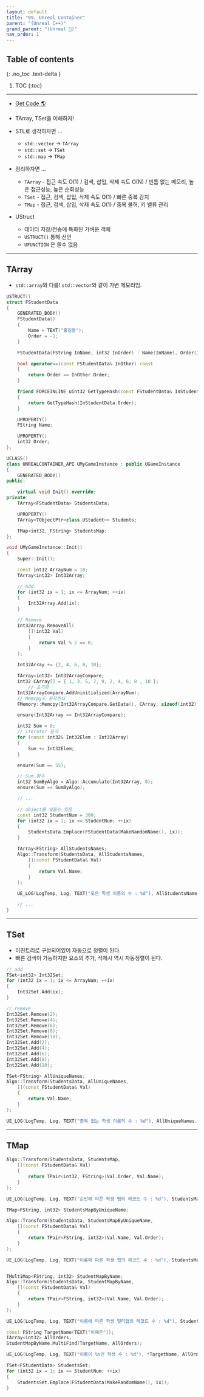```yaml
---
layout: default
title: "09. Unreal Container"
parent: "(Unreal C++)"
grand_parent: "(Unreal 🚀)"
nav_order: 1
---
```


## Table of contents
{: .no_toc .text-delta }

1. TOC
{:toc}

---

* [Get Code 🌎](https://github.com/Arthur880708/Unreal_Cpp_basic/tree/main/8.Container)

* TArray, TSet을 이해하자!

* STL로 생각하자면 ...
    * `std::vector` -> `TArray`
    * `std::set` -> `TSet`
    * `std::map` -> `TMap`

* 정리하자면 ...
    * `TArray` - 접근 속도 O(1) / 검색, 삽입, 삭제 속도 O(N) / 빈틈 없는 메모리, 높은 접근성능, 높은 순회성능
    * `TSet` - 접근, 검색, 삽입, 삭제 속도 O(1) / 빠른 중복 감지
    * `TMap` - 접근, 검색, 삽입, 삭제 속도 O(1) / 중복 불허, 키 밸류 관리

* UStruct
    * 데이터 저장/전송에 특화된 가벼운 객체
    * `USTRUCT()` 통해 선언
    * `UFUNCTION` 은 쓸수 없음

---

## TArray

* `std::array`와 다름! `std::vector`와 같이 가변 메모리임.

```cpp
USTRUCT()
struct FStudentData
{
	GENERATED_BODY()
	FStudentData()
	{
		Name = TEXT("홍길동");
		Order = -1;
	}

	FStudentData(FString InName, int32 InOrder) : Name(InName), Order(InOrder) {}

	bool operator==(const FStudentData& InOther) const
	{
		return Order == InOther.Order;
	}

	friend FORCEINLINE uint32 GetTypeHash(const FStudentData& InStudentData)
	{
		return GetTypeHash(InStudentData.Order);
	}

	UPROPERTY()
	FString Name;

	UPROPERTY()
	int32 Order;
};

UCLASS()
class UNREALCONTAINER_API UMyGameInstance : public UGameInstance
{
	GENERATED_BODY()
public:

	virtual void Init() override;
private:
	TArray<FStudentData> StudentsData;

	UPROPERTY()
	TArray<TObjectPtr<class UStudent>> Students;

	TMap<int32, FString> StudentsMap;
};
```

```cpp
void UMyGameInstance::Init()
{
	Super::Init();

	const int32 ArrayNum = 10;
	TArray<int32> Int32Array;

    // Add
	for (int32 ix = 1; ix <= ArrayNum; ++ix)
	{
		Int32Array.Add(ix);
	}

    // Remove
	Int32Array.RemoveAll(
		[](int32 Val)
		{
			return Val % 2 == 0;
		}
	);

	Int32Array += {2, 4, 6, 8, 10};

	TArray<int32> Int32ArrayCompare;
	int32 CArray[] = { 1, 3, 5, 7, 9, 2, 4, 6, 8 , 10 };
        // 초기화
	Int32ArrayCompare.AddUninitialized(ArrayNum);
    // Memcpy도 동작한다
	FMemory::Memcpy(Int32ArrayCompare.GetData(), CArray, sizeof(int32) * ArrayNum);

	ensure(Int32Array == Int32ArrayCompare);

	int32 Sum = 0;
    // iterator 동작
	for (const int32& Int32Elem : Int32Array)
	{
		Sum += Int32Elem;
	}

	ensure(Sum == 55);

    // Sum 함수
	int32 SumByAlgo = Algo::Accumulate(Int32Array, 0);
	ensure(Sum == SumByAlgo);

	// ...

    // object를 넣을수 있음
	const int32 StudentNum = 300;
	for (int32 ix = 1; ix <= StudentNum; ++ix)
	{
		StudentsData.Emplace(FStudentData(MakeRandomName(), ix));
	}

	TArray<FString> AllStudentsNames;
	Algo::Transform(StudentsData, AllStudentsNames,
		[](const FStudentData& Val)
		{
			return Val.Name;
		}
	);

	UE_LOG(LogTemp, Log, TEXT("모든 학생 이름의 수 : %d"), AllStudentsNames.Num());

    // ...
}
```

---

## TSet

* 이진트리로 구성되어있어 자동으로 정렬이 된다.
* 빠른 검색이 가능하지만 요소의 추가, 삭제시 역시 자동정렬이 된다.

```cpp
// add
TSet<int32> Int32Set;
for (int32 ix = 1; ix <= ArrayNum; ++ix)
{
    Int32Set.Add(ix);
}

// remove
Int32Set.Remove(2);
Int32Set.Remove(4);
Int32Set.Remove(6);
Int32Set.Remove(8);
Int32Set.Remove(10);
Int32Set.Add(2);
Int32Set.Add(4);
Int32Set.Add(6);
Int32Set.Add(8);
Int32Set.Add(10);

TSet<FString> AllUniqueNames;
Algo::Transform(StudentsData, AllUniqueNames,
    [](const FStudentData& Val)
    {
        return Val.Name;
    }
);

UE_LOG(LogTemp, Log, TEXT("중복 없는 학생 이름의 수 : %d"), AllUniqueNames.Num());
```

---

## TMap

```cpp
Algo::Transform(StudentsData, StudentsMap,
    [](const FStudentData& Val)
    {
        return TPair<int32, FString>(Val.Order, Val.Name);
    }
);

UE_LOG(LogTemp, Log, TEXT("순번에 따른 학생 맵의 레코드 수 : %d"), StudentsMap.Num());

TMap<FString, int32> StudentsMapByUniqueName;

Algo::Transform(StudentsData, StudentsMapByUniqueName,
    [](const FStudentData& Val)
    {
        return TPair<FString, int32>(Val.Name, Val.Order);
    }
);

UE_LOG(LogTemp, Log, TEXT("이름에 따른 학생 맵의 레코드 수 : %d"), StudentsMapByUniqueName.Num());


TMultiMap<FString, int32> StudentMapByName;
Algo::Transform(StudentsData, StudentMapByName,
    [](const FStudentData& Val)
    {
        return TPair<FString, int32>(Val.Name, Val.Order);
    }
);

UE_LOG(LogTemp, Log, TEXT("이름에 따른 학생 멀티맵의 레코드 수 : %d"), StudentMapByName.Num());

const FString TargetName(TEXT("이혜은"));
TArray<int32> AllOrders;
StudentMapByName.MultiFind(TargetName, AllOrders);

UE_LOG(LogTemp, Log, TEXT("이름이 %s인 학생 수 : %d"), *TargetName, AllOrders.Num());

TSet<FStudentData> StudentsSet;
for (int32 ix = 1; ix <= StudentNum; ++ix)
{
    StudentsSet.Emplace(FStudentData(MakeRandomName(), ix));
}
```